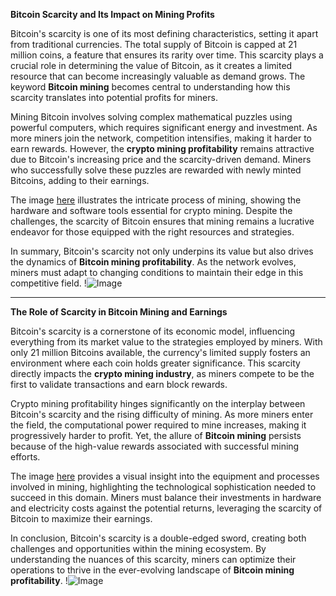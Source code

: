 **Bitcoin Scarcity and Its Impact on Mining Profits**

Bitcoin's scarcity is one of its most defining characteristics, setting it apart from traditional currencies. The total supply of Bitcoin is capped at 21 million coins, a feature that ensures its rarity over time. This scarcity plays a crucial role in determining the value of Bitcoin, as it creates a limited resource that can become increasingly valuable as demand grows. The keyword **Bitcoin mining** becomes central to understanding how this scarcity translates into potential profits for miners.

Mining Bitcoin involves solving complex mathematical puzzles using powerful computers, which requires significant energy and investment. As more miners join the network, competition intensifies, making it harder to earn rewards. However, the **crypto mining profitability** remains attractive due to Bitcoin's increasing price and the scarcity-driven demand. Miners who successfully solve these puzzles are rewarded with newly minted Bitcoins, adding to their earnings. 

The image [here](https://github.com/user-attachments/assets/3be06921-4469-491d-bd37-5f14c53422b7) illustrates the intricate process of mining, showing the hardware and software tools essential for crypto mining. Despite the challenges, the scarcity of Bitcoin ensures that mining remains a lucrative endeavor for those equipped with the right resources and strategies.

In summary, Bitcoin's scarcity not only underpins its value but also drives the dynamics of **Bitcoin mining profitability**. As the network evolves, miners must adapt to changing conditions to maintain their edge in this competitive field. !![Image](https://github.com/user-attachments/assets/3be06921-4469-491d-bd37-5f14c53422b7)

---

**The Role of Scarcity in Bitcoin Mining and Earnings**

Bitcoin's scarcity is a cornerstone of its economic model, influencing everything from its market value to the strategies employed by miners. With only 21 million Bitcoins available, the currency's limited supply fosters an environment where each coin holds greater significance. This scarcity directly impacts the **crypto mining industry**, as miners compete to be the first to validate transactions and earn block rewards.

Crypto mining profitability hinges significantly on the interplay between Bitcoin's scarcity and the rising difficulty of mining. As more miners enter the field, the computational power required to mine increases, making it progressively harder to profit. Yet, the allure of **Bitcoin mining** persists because of the high-value rewards associated with successful mining efforts.

The image [here](https://github.com/user-attachments/assets/3be06921-4469-491d-bd37-5f14c53422b7) provides a visual insight into the equipment and processes involved in mining, highlighting the technological sophistication needed to succeed in this domain. Miners must balance their investments in hardware and electricity costs against the potential returns, leveraging the scarcity of Bitcoin to maximize their earnings.

In conclusion, Bitcoin's scarcity is a double-edged sword, creating both challenges and opportunities within the mining ecosystem. By understanding the nuances of this scarcity, miners can optimize their operations to thrive in the ever-evolving landscape of **Bitcoin mining profitability**. !![Image](https://github.com/user-attachments/assets/3be06921-4469-491d-bd37-5f14c53422b7)